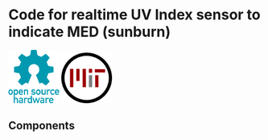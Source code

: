 <link rel="stylesheet" href="modest.css">

Code for realtime UV Index sensor to indicate MED (sunburn) 
==============================================  
<img src="opensource.svg" width="20%">  
<img src="mit.svg" width="20%">  

Components  
----------------------------------------------  
